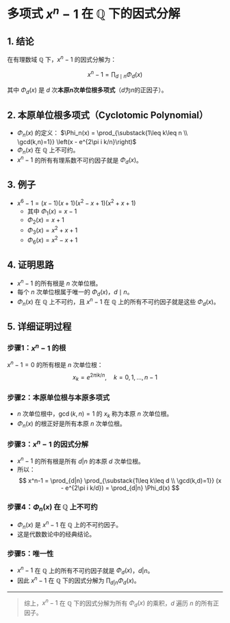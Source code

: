 # 多项式 $x^n-1$ 在 $\mathbb{Q}$ 下的因式分解

## 1. 结论

在有理数域 $\mathbb{Q}$ 下，$x^n-1$ 的因式分解为：

$$
x^n-1 = \prod_{d\mid n} \Phi_d(x)
$$

其中 $\Phi_d(x)$ 是 $d$ 次**本原$n$次单位根多项式**（$d$为$n$的正因子）。

## 2. 本原单位根多项式（Cyclotomic Polynomial）

- $\Phi_n(x)$ 的定义：
  $\Phi_n(x) = \prod_{\substack{1\leq k\leq n \\ \gcd(k,n)=1}} \left(x - e^{2\pi i k/n}\right)$
- $\Phi_n(x)$ 在 $\mathbb{Q}$ 上不可约。
- $x^n-1$ 的所有有理系数不可约因子就是 $\Phi_d(x)$。

## 3. 例子

- $x^6-1 = (x-1)(x+1)(x^2-x+1)(x^2+x+1)$
  - 其中 $\Phi_1(x)=x-1$
  - $\Phi_2(x)=x+1$
  - $\Phi_3(x)=x^2+x+1$
  - $\Phi_6(x)=x^2-x+1$

## 4. 证明思路

- $x^n-1$ 的所有根是 $n$ 次单位根。
- 每个 $n$ 次单位根属于唯一的 $\Phi_d(x)$，$d\mid n$。
- $\Phi_n(x)$ 在 $\mathbb{Q}$ 上不可约，且 $x^n-1$ 在 $\mathbb{Q}$ 上的所有不可约因子就是这些 $\Phi_d(x)$。

## 5. 详细证明过程

### 步骤1：$x^n-1$ 的根
$x^n-1=0$ 的所有根是 $n$ 次单位根：
$$
x_k = e^{2\pi i k/n}, \quad k=0,1,\ldots,n-1
$$

### 步骤2：本原单位根与本原多项式
- $n$ 次单位根中，$\gcd(k,n)=1$ 的 $x_k$ 称为本原 $n$ 次单位根。
- $\Phi_n(x)$ 的根正好是所有本原 $n$ 次单位根。

### 步骤3：$x^n-1$ 的因式分解
- $x^n-1$ 的所有根是所有 $d|n$ 的本原 $d$ 次单位根。
- 所以：
$$
x^n-1 = \prod_{d|n} \prod_{\substack{1\leq k\leq d \\ \gcd(k,d)=1}} (x - e^{2\pi i k/d}) = \prod_{d|n} \Phi_d(x)
$$

### 步骤4：$\Phi_n(x)$ 在 $\mathbb{Q}$ 上不可约
- $\Phi_n(x)$ 是 $x^n-1$ 在 $\mathbb{Q}$ 上的不可约因子。
- 这是代数数论中的经典结论。

### 步骤5：唯一性
- $x^n-1$ 在 $\mathbb{Q}$ 上的所有不可约因子就是 $\Phi_d(x)$，$d|n$。
- 因此 $x^n-1$ 在 $\mathbb{Q}$ 下的因式分解为 $\prod_{d|n} \Phi_d(x)$。

---

> 综上，$x^n-1$ 在 $\mathbb{Q}$ 下的因式分解为所有 $\Phi_d(x)$ 的乘积，$d$ 遍历 $n$ 的所有正因子。
